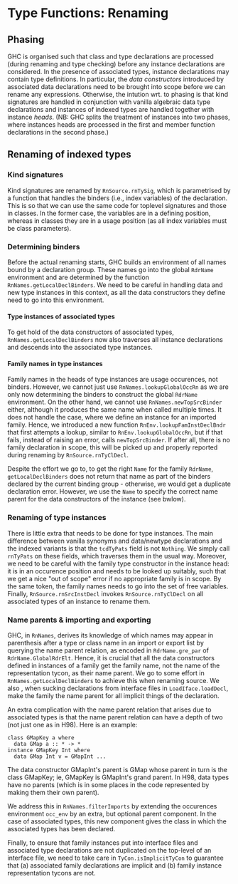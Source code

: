 # Type Functions: Renaming

## Phasing


GHC is organised such that class and type declarations are processed (during renaming and type checking) before any instance declarations are considered.  In the presence of associated types, instance declarations may contain type definitions.  In particular, the *data constructors* introduced by associated data declarations need to be brought into scope before we can rename any expressions.  Otherwise, the intution wrt. to phasing is that kind signatures are handled in conjunction with vanilla algebraic data type declarations and instances of indexed types are handled together with instance *heads*.  (NB: GHC splits the treatment of instances into two phases, where instances heads are processed in the first and member function declarations in the second phase.)

## Renaming of indexed types

### Kind signatures


Kind signatures are renamed by `RnSource.rnTySig`, which is parametrised by a function that handles the binders (i.e., index variables) of the declaration.  This is so that we can use the same code for toplevel signatures and those in classes.  In the former case, the variables are in a defining position, whereas in classes they are in a usage position (as all index variables must be class parameters).

### Determining binders


Before the actual renaming starts, GHC builds an environment of all names bound by a declaration group.  These names go into the global `RdrName` environment and are determined by the function `RnNames.getLocalDeclBinders`.  We need to be careful in handling data and new type instances in this context, as all the data constructors they define need to go into this environment.

#### Type instances of associated types


To get hold of the data constructors of associated types, `RnNames.getLocalDeclBinders` now also traverses all instance declarations and descends into the associated type instances.

#### Family names in type instances


Family names in the heads of type instances are usage occurences, not binders.  However, we cannot just use `RnNames.lookupGlobalOccRn` as we are only now determining the binders to construct the global `RdrName` environment.  On the other hand, we cannot use `RnNames.newTopSrcBinder` either, although it produces the same name when called multiple times.  It does not handle the case, where we define an instance for an imported family.  Hence, we introduced a new function `RnEnv.lookupFamInstDeclBndr` that first attempts a lookup, similar to `RnEnv.lookupGlobalOccRn`, but if that fails, instead of raising an error, calls `newTopSrcBinder`.  If after all, there is no family declaration in scope, this will be picked up and properly reported during renaming by `RnSource.rnTyClDecl`.


Despite the effort we go to, to get the right `Name` for the family `RdrName`, `getLocalDeclBinders` does not return that name as part of the binders declared by the current binding group - otherwise, we would get a duplicate declaration error.  However, we use the `Name` to specify the correct name parent for the data constructors of the instance (see bwlow).

### Renaming of type instances


There is little extra that needs to be done for type instances.  The main difference between vanilla synonyms and data/newtype declarations and the indexed variants is that the `tcdTyPats` field is not `Nothing`.  We simply call `rnTyPats` on these fields, which traverses them in the usual way.  Moreover, we need to be careful with the family type constructor in the instance head: it is in an occurence position and needs to be looked up suitably, such that we get a nice "out of scope" error if no appropriate family is in scope.  By the same token, the family names needs to go into the set of free variables.  Finally, `RnSource.rnSrcInstDecl` invokes `RnSource.rnTyClDecl` on all associated types of an instance to rename them.

### Name parents & importing and exporting


GHC, in `RnNames`, derives its knowledge of which names may appear in parenthesis after a type or class name in an import or export list by querying the name parent relation, as encoded in `RdrName.gre_par` of `RdrName.GlobalRdrElt`.  Hence, it is crucial that all the data constructors defined in instances of a family get the family name, not the name of the representation tycon, as their name parent.  We go to some effort in `RnNames.getLocalDeclBinders` to achieve this when renaming source.  We also , when sucking declarations from interface files in `LoadIface.loadDecl`, make the family the name parent for all implicit things of the declaration.


An extra complication with the name parent relation that arises due to associated types is that the name parent relation can have a depth of two (not just one as in H98).  Here is an example:

```wiki
class GMapKey a where
  data GMap a :: * -> *
instance GMapKey Int where
  data GMap Int v = GMapInt ...
```


The data constructor GMapInt's parent is GMap whose parent in turn is the class GMapKey; ie, GMapKey is GMapInt's grand parent.  In H98, data types have no parents (which is in some places in the code represented by making them their own parent).


We address this in `RnNames.filterImports` by extending the occurences environment `occ_env` by an extra, but optional parent component.  In the case of associated types, this new component gives the class in which the associated types has been declared.


Finally, to ensure that family instances put into interface files and associated type declarations are not duplicated on the top-level of an interface file, we need to take care in `TyCon.isImplicitTyCon` to guarantee that (a) associated family declarations are implicit and (b) family instance representation tycons are not.
